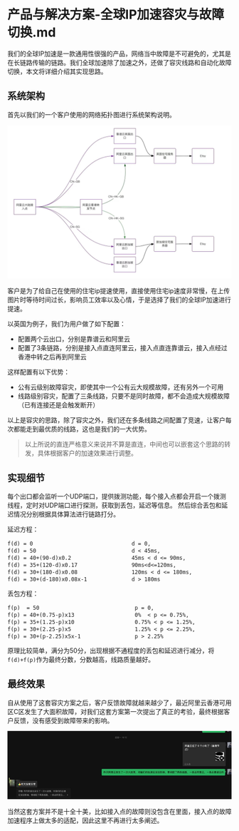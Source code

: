 # 产品与解决方案-全球IP加速容灾与故障切换.md

我们的全球IP加速是一款通用性很强的产品，网络当中故障是不可避免的，尤其是在长链路传输的链路。我们全球加速除了加速之外，还做了容灾线路和自动化故障切换，本文将详细介绍其实现思路。

## 系统架构
首先以我们的一个客户使用的网络拓扑图进行系统架构说明。

![](images/gipa_ecarch.jpg)

客户是为了给自己在使用的住宅ip提速使用，直接使用住宅ip速度非常慢，在上传图片时等待时间过长，影响员工效率以及心情，于是选择了我们的全球IP加速进行提速。

以英国为例子，我们为用户做了如下配置：

- 配置两个云出口，分别是靠谱云和阿里云
- 配置了3条链路，分别是接入点直连阿里云，接入点直连靠谱云，接入点经过香港中转之后再到阿里云

这样配置有以下优势：

- 公有云级别故障容灾，即使其中一个公有云大规模故障，还有另外一个可用
- 线路级别容灾，配置了三条线路，只要不是同时故障，都不会造成大规模故障（已有连接还是会触发断开）

以上是容灾的思路，除了容灾之外，我们还在多条线路之间配置了竞速，让客户每次都能走到最优质的线路，这也是我们的一大优势。

> 以上所说的直连严格意义来说并不算是直连，中间也可以嵌套这个思路的转发，具体根据客户的加速效果进行调整。

## 实现细节
每个出口都会监听一个UDP端口，提供拨测功能，每个接入点都会开启一个拨测线程，定时对UDP端口进行探测，获取到丢包，延迟等信息。
然后综合丢包和延迟情况分别根据具体算法进行链路打分。

延迟方程：
```shell
f(d) = 0                               d = 0,
f(d) = 50                              d < 45ms,
f(d) = 40+(90-d)x0.2                   45ms < d <= 90ms,
f(d) = 35+(120-d)x0.17                 90ms<d<=120ms,
f(d) = 30+(180-d)x0.08                 120ms < d <= 180ms,
f(d) = 30+(d-180)x0.08x-1              d > 180ms
```

丢包方程：
```shell
f(p)  = 50                              p = 0,
f(p) = 40+(0.75-p)x13                   0%  < p <= 0.75%,
f(p) = 35+(1.25-p)x10                   0.75% < p <= 1.25%,
f(p) = 30+(2.25-p)x5                    1.25% < p <= 2.25%,
f(p) = 30+(p-2.25)x5x-1                 p > 2.25%
```

原理比较简单，满分为50分，出现根据不通程度的丢包和延迟进行减分，将`f(d)+f(p)`作为最终分数，分数越高，线路质量越好。

## 最终效果
自从使用了这套容灾方案之后，客户反馈故障就越来越少了，最近阿里云香港可用区C区发生了大面积故障，对我们这套方案第一次提出了真正的考验，最终根据客户反馈，没有感受到故障带来的影响。

![](images/good.jpg)

当然这套方案并不是十全十美，比如接入点的故障则没包含在里面，接入点的故障加速程序上做太多的适配，因此这里不再进行太多阐述。
